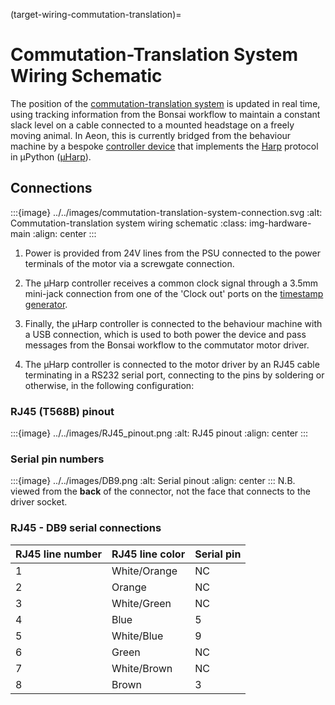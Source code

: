 (target-wiring-commutation-translation)=
# Commutation-Translation System Wiring Schematic

The position of the [commutation-translation system](target-commutation-translation) is updated in real time, using tracking information from the Bonsai workflow to maintain a constant slack level on a cable connected to a mounted headstage on a freely moving animal. 
In Aeon, this is currently bridged from the behaviour machine by a bespoke <!-- TODO:  Fix link-->[controller device](./link/to/controllerDevice_ifExists.md) that implements the [Harp](harp-tech:) protocol in μPython ([μHarp](https://github.com/SainsburyWellcomeCentre/microharp)). 

## Connections

:::{image} ../../images/commutation-translation-system-connection.svg
:alt: Commutation-translation system wiring schematic
:class: img-hardware-main
:align: center
:::

1. Power is provided from 24V lines from the PSU connected to the power terminals of the motor via a screwgate connection. 

2. The μHarp controller receives a common clock signal through a 3.5mm mini-jack connection from one of the 'Clock out' ports on the [timestamp generator](target-wiring-timestamp-generator).

3. Finally, the μHarp controller is connected to the behaviour machine with a USB connection, which is used to both power the device and pass messages from the Bonsai workflow to the commutator motor driver.

4. The μHarp controller is connected to the motor driver by an RJ45 cable terminating in a RS232 serial port, connecting to the pins by soldering or otherwise, in the following configuration:

### RJ45 (T568B) pinout
:::{image} ../../images/RJ45_pinout.png
:alt: RJ45 pinout
:align: center
:::

### Serial pin numbers
:::{image} ../../images/DB9.png
:alt: Serial pinout
:align: center
:::
N.B. viewed from the **back** of the connector, not the face that connects to the driver socket.

### RJ45 - DB9 serial connections
| RJ45 line number | RJ45 line color     | Serial pin |
|------------------|---------------------|------------|
|        1         | White/Orange        |     NC     |
|        2         | Orange              |     NC     |
|        3         | White/Green         |     NC     |
|        4         | Blue                |      5     |
|        5         | White/Blue          |      9     |
|        6         | Green               |     NC     |
|        7         | White/Brown         |     NC     |
|        8         | Brown               |      3     |